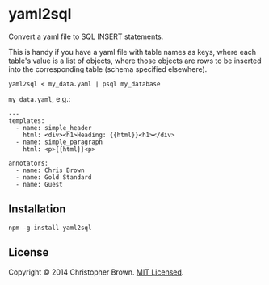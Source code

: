 # yaml2sql

Convert a yaml file to SQL INSERT statements.

This is handy if you have a yaml file with table names as keys, where each table's value is a list of objects, where those objects are rows to be inserted into the corresponding table (schema specified elsewhere).

    yaml2sql < my_data.yaml | psql my_database

`my_data.yaml`, e.g.:

    ---
    templates:
      - name: simple_header
        html: <div><h1>Heading: {{html}}<h1></div>
      - name: simple_paragraph
        html: <p>{{html}}<p>

    annotators:
      - name: Chris Brown
      - name: Gold Standard
      - name: Guest


## Installation

    npm -g install yaml2sql


## License

Copyright © 2014 Christopher Brown. [MIT Licensed](LICENSE).
